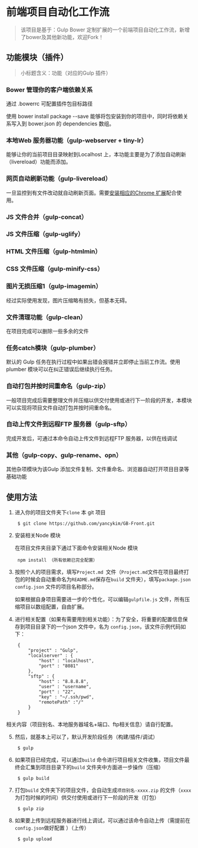 
前端项目自动化工作流
====


> 该项目是基于：Gulp Bower 定制扩展的一个前端项目自动化工作流，新增了bower及其他新功能，欢迎Fork！

>


## 功能模块（插件）

> 小标题含义：功能（对应的Gulp 插件）

### Bower  管理你的客户端依赖关系

通过 .bowerrc 可配置插件包目标路径

使用 bower install package --save 能够将包安装到你的项目中，同时将依赖关系写入到 bower.json 的 dependencies 数组。

### 本地Web 服务器功能（gulp-webserver + tiny-lr）

能够让你的当前项目目录映射到Localhost 上，本功能主要是为了添加自动刷新（livereload）功能而添加。

### 网页自动刷新功能（gulp-livereload）

一旦监控到有文件改动就自动刷新页面。需要[安装相应的Chrome 扩展](https://chrome.google.com/webstore/detail/livereload/jnihajbhpnppcggbcgedagnkighmdlei?hl=zh-CN)配合使用。

### JS 文件合并（gulp-concat）

### JS 文件压缩（gulp-uglify）

### HTML 文件压缩（gulp-htmlmin）

### CSS  文件压缩（gulp-minify-css）

### 图片无损压缩1（gulp-imagemin）

经过实际使用发现，图片压缩略有损失，但基本无碍。

### 文件清理功能（gulp-clean）

在项目完成可以删除一些多余的文件

### 任务catch模块（gulp-plumber）

默认的 Gulp 任务在执行过程中如果出错会报错并立即停止当前工作流。使用plumber 模块可以在纠正错误后继续执行任务。

### 自动打包并按时间重命名（gulp-zip）

一般项目完成后需要整理文件并压缩以供交付使用或进行下一阶段的开发，本模块可以实现将项目文件自动打包并按时间重命名。

### 自动上传文件到远程FTP 服务器（gulp-sftp）

完成开发后，可通过本命令自动上传文件到远程FTP 服务器，以供在线调试

### 其他（gulp-copy、gulp-rename、opn）

其他杂项模块为该Gulp 添加文件复制、文件重命名、浏览器自动打开项目目录等基础功能




## 使用方法



1. 进入你的项目文件夹下`clone` 本 git 项目

		$ git clone https://github.com/yancykim/GB-Front.git

		
2. 安装相关Node 模块

	在项目文件夹目录下通过下面命令安装相关Node 模块

		npm install （所有依赖已完全配置）

3. 按照个人的项目需求，填写`Project.md `文件（`Project.md`文件在项目最终打包的时候会自动重命名为`README.md`保存在`build` 文件夹），填写`package.json` `config.json` 文件的项目名称部分。

	如果根据自身项目需要进一步的个性化，可以编辑`gulpfile.js` 文件，所有压缩项目以数组配置，自由扩展。

4. 进行相关配置（如果有需要用到相关功能）：为了安全，将重要的配置信息保存到项目目录下的一个json 文件中，名为 `config.json`，该文件示例代码如下：

		{
			"project" : "Gulp", 	
			"localserver" : {
    			"host" : "localhost",
    			"port" : "8081"
  			},
 			"sftp" : {
    			"host" : "8.8.8.8",
    			"user" : "username",
   				"port" : "22",
    			"key" : "~/.ssh/pwd",
    			"remotePath" :"/"
 			}
		}   
相关内容（项目别名、本地服务器域名+端口、ftp相关信息）请自行配置。
		
5. 然后，就基本上可以了，默认开发阶段任务（构建/插件/调试）

		$ gulp
	
6. 如果项目已经完成，可以通过`build` 命令进行项目相关文件收集，项目文件最终会汇集到项目目录下的`build` 文件夹中方面进一步操作（压缩）

		$ gulp build

7. 打包`build` 文件夹下的项目文件，会自动生成`项目别名-xxxx.zip` 的文件（`xxxx` 为打包时候的时间）供交付使用或进行下一阶段的开发（打包）

		$ gulp zip
		
8. 如果要上传到远程服务器进行线上调试，可以通过该命令自动上传（需提前在 `config.json`做好配置 ）（上传）

		$ gulp upload 





